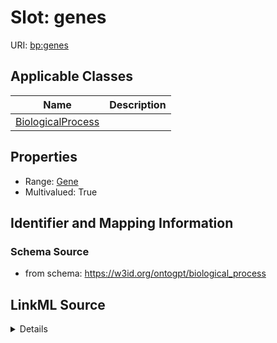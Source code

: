 # Slot: genes

URI: [bp:genes](http://w3id.org/ontogpt/biological-process-templategenes)



<!-- no inheritance hierarchy -->




## Applicable Classes

| Name | Description |
| --- | --- |
[BiologicalProcess](BiologicalProcess.md) | 






## Properties

* Range: [Gene](Gene.md)
* Multivalued: True








## Identifier and Mapping Information







### Schema Source


* from schema: https://w3id.org/ontogpt/biological_process




## LinkML Source

<details>
```yaml
name: genes
from_schema: https://w3id.org/ontogpt/biological_process
rank: 1000
multivalued: true
alias: genes
owner: BiologicalProcess
domain_of:
- BiologicalProcess
range: Gene

```
</details>